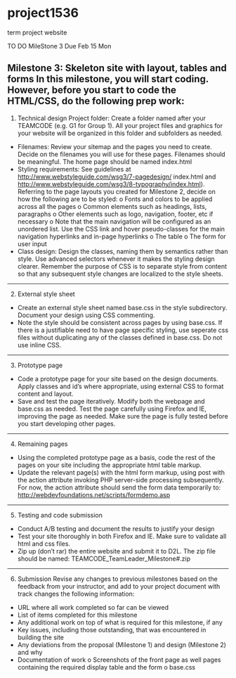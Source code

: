 # project1536
term project website

TO DO MileStone 3 Due Feb 15 Mon

Milestone 3: Skeleton site with layout, tables and forms
In this milestone, you will start coding. However, before you start to code the HTML/CSS, do the
following prep work:
-------------------------------------------------------------------------------------------------
1. Technical design
  Project folder: Create a folder named after your TEAMCODE (e.g. G1 for Group 1). All your
  project files and graphics for your website will be organized in this folder and subfolders as
  needed.
  - Filenames: Review your sitemap and the pages you need to create. Decide on the filenames you
  will use for these pages. Filenames should be meaningful. The home page should be named
  index.html
  - Styling requirements: See guidelines at http://www.webstyleguide.com/wsg3/7-pagedesign/
  index.html and http://www.webstyleguide.com/wsg3/8-typography/index.html).
  Referring to the page layouts you created for Milestone 2, decide on how the following are to be
  styled:
  o Fonts and colors to be applied across all the pages
  o Common elements such as headings, lists, paragraphs
  o Other elements such as logo, navigation, footer, etc if necessary
  o Note that the main navigation will be configured as an unordered list. Use the CSS link and
  hover pseudo-classes for the main navigation hyperlinks and in-page hyperlinks
  o The table
  o The form for user input
  - Class design: Design the classes, naming them by semantics rather than style. Use advanced
  selectors whenever it makes the styling design clearer. Remember the purpose of CSS is to
  separate style from content so that any subsequent style changes are localized to the style
  sheets.
-------------------------------------------------------------------------------------------------
2. External style sheet
- Create an external style sheet named base.css in the style subdirectory. Document your
design using CSS commenting.
- Note the style should be consistent across pages by using base.css. If there is a justifiable
need to have page specific styling, use seperate css files without duplicating any of the classes
defined in base.css. Do not use inline CSS.
-------------------------------------------------------------------------------------------------
3. Prototype page
- Code a prototype page for your site based on the design documents. Apply classes and id’s
where appropriate, using external CSS to format content and layout.
- Save and test the page iteratively. Modify both the webpage and base.css as needed. Test
the page carefully using Firefox and IE, improving the page as needed. Make sure the page is
fully tested before you start developing other pages.
-------------------------------------------------------------------------------------------------
4. Remaining pages
- Using the completed prototype page as a basis, code the rest of the pages on your site including
the appropriate html table markup.
- Update the relevant page(s) with the html form markup, using post with the action attribute
invoking PHP server-side processing subsequently. For now, the action attribute should send the
form data temporarily to: http://webdevfoundations.net/scripts/formdemo.asp
-------------------------------------------------------------------------------------------------
5. Testing and code submission
- Conduct A/B testing and document the results to justify your design
- Test your site thoroughly in both Firefox and IE. Make sure to validate all html and css files.
- Zip up (don’t rar) the entire website and submit it to D2L. The zip file should be named:
TEAMCODE_TeamLeader_Milestone#.zip
-------------------------------------------------------------------------------------------------
6. Submission
Revise any changes to previous milestones based on the feedback from your instructor, and add to
your project document with track changes the following information:
- URL where all work completed so far can be viewed
- List of items completed for this milestone
- Any additional work on top of what is required for this milestone, if any
- Key issues, including those outstanding, that was encountered in building the site
- Any deviations from the proposal (Milestone 1) and design (Milestone 2) and why
- Documentation of work
o Screenshots of the front page as well pages containing the required display table and the form
o base.css
